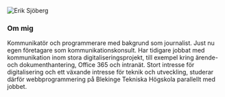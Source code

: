 ![Erik Sjöberg](img/erik256px.png)

### Om mig

Kommunikatör och programmerare med bakgrund som journalist. Just nu egen företagare som kommunikationskonsult. Har tidigare jobbat med kommunikation inom stora digitaliseringsprojekt, till exempel kring ärende- och dokumenthantering, Office 365 och intranät. Stort intresse för digitalisering och ett växande intresse för teknik och utveckling, studerar därför webbprogrammering på Blekinge Tekniska Högskola parallellt med jobbet.

